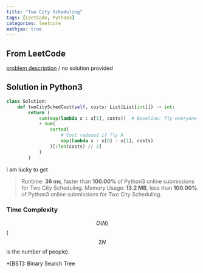```yaml
---
title: "Two City Scheduling"
tags: [LeetCode, Python3]
categories: leetcore
mathjax: true
---
```


## From LeetCode
[problem description](https://leetcode.com/problems/two-city-scheduling/)
/
no solution provided

## Solution in Python3
```python
class Solution:
    def twoCitySchedCost(self, costs: List[List[int]]) -> int:        
        return (
            sum(map(lambda x : x[1], costs))  # Baseline: fly everyone B
            + sum(
                sorted(
                    # Cost reduced if fly A
                    map(lambda x : x[0] - x[1], costs)  
                )[:len(costs) // 2]  
            )
        )
```
I am lucky to get
> Runtime: **36 ms**, faster than **100.00%** of Python3 online submissions for Two City Scheduling.
> Memory Usage: **13.2 MB**, less than **100.00%** of Python3 online submissions for Two City Scheduling.

### Time Complexity
$$O(N)$$ ($$2N$$ is the number of people).

*[BST]: Binary Search Tree